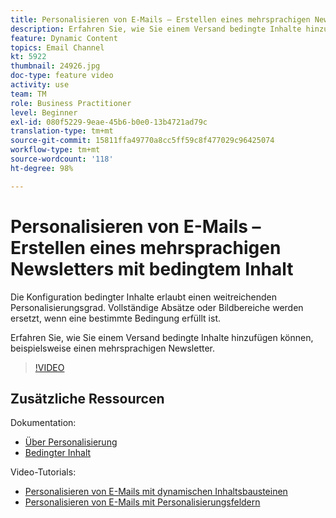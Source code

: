```yaml
---
title: Personalisieren von E-Mails – Erstellen eines mehrsprachigen Newsletters mit bedingtem Inhalt
description: Erfahren Sie, wie Sie einem Versand bedingte Inhalte hinzufügen können, beispielsweise einen mehrsprachigen Newsletter.
feature: Dynamic Content
topics: Email Channel
kt: 5922
thumbnail: 24926.jpg
doc-type: feature video
activity: use
team: TM
role: Business Practitioner
level: Beginner
exl-id: 080f5229-9eae-45b6-b0e0-13b4721ad79c
translation-type: tm+mt
source-git-commit: 15811ffa49770a8cc5ff59c8f477029c96425074
workflow-type: tm+mt
source-wordcount: '118'
ht-degree: 98%

---
```


# Personalisieren von E-Mails – Erstellen eines mehrsprachigen Newsletters mit bedingtem Inhalt

Die Konfiguration bedingter Inhalte erlaubt einen weitreichenden Personalisierungsgrad. Vollständige Absätze oder Bildbereiche werden ersetzt, wenn eine bestimmte Bedingung erfüllt ist.

Erfahren Sie, wie Sie einem Versand bedingte Inhalte hinzufügen können, beispielsweise einen mehrsprachigen Newsletter.

>[!VIDEO](https://video.tv.adobe.com/v/24926?quality=12)

## Zusätzliche Ressourcen

Dokumentation:

* [Über Personalisierung](https://docs.adobe.com/content/help/de-DE/campaign-classic/using/sending-messages/personalizing-deliveries/about-personalization.html)
* [Bedingter Inhalt](https://docs.adobe.com/content/help/de-DE/campaign-classic/using/sending-messages/personalizing-deliveries/conditional-content.html)

Video-Tutorials:

* [Personalisieren von E-Mails mit dynamischen Inhaltsbausteinen](/help/sending-messages/email-channel/personalization-with-dynamic-content-blocks.md)
* [Personalisieren von E-Mails mit Personalisierungsfeldern](/help/sending-messages/email-channel/personalizing-emails-using-personalization-fields.md)
